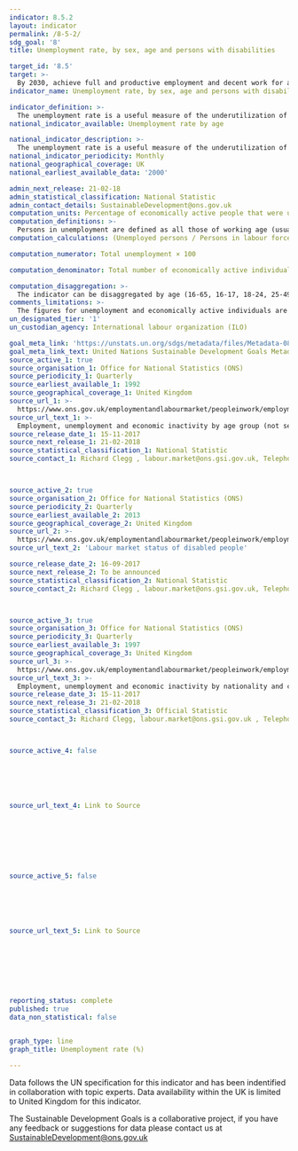 ```yaml
---
indicator: 8.5.2
layout: indicator
permalink: /8-5-2/
sdg_goal: '8'
title: Unemployment rate, by sex, age and persons with disabilities

target_id: '8.5'
target: >-
  By 2030, achieve full and productive employment and decent work for all women and men, including for young people and persons with disabilities, and equal pay for work of equal value
indicator_name: Unemployment rate, by sex, age and persons with disabilities

indicator_definition: >-
  The unemployment rate is a useful measure of the underutilization of the labour supply. It reflects the inability of an economy to generate employment for those persons who want to work but are not doing so, even though they are available for employment and actively seeking work. It is thus seen as an indicator of the efficiency and effectiveness of an economy to absorb its labour force and of the performance of the labour market. Short-term time series of the unemployment rate can be used to signal changes in the business cycle; upward movements in the indicator often coincide with recessionary periods or in some cases with the beginning of an expansionary period as persons previously not in the labour market begin to test conditions through an active job search.
national_indicator_available: Unemployment rate by age 

national_indicator_description: >-
  The unemployment rate is a useful measure of the underutilization of the labour supply. It reflects the inability of an economy to generate employment for those persons who want to work but are not doing so, even though they are available for employment and actively seeking work. It is thus seen as an indicator of the efficiency and effectiveness of an economy to absorb its labour force and of the performance of the labour market. Short-term time series of the unemployment rate can be used to signal changes in the business cycle; upward movements in the indicator often coincide with recessionary periods or in some cases with the beginning of an expansionary period as persons previously not in the labour market begin to test conditions through an active job search.
national_indicator_periodicity: Monthly
national_geographical_coverage: UK
national_earliest_available_data: '2000'

admin_next_release: 21-02-18
admin_statistical_classification: National Statistic
admin_contact_details: SustainableDevelopment@ons.gov.uk
computation_units: Percentage of economically active people that were unemployed
computation_definitions: >-
  Persons in unemployment are defined as all those of working age (usually persons aged 15 and above) who were not in employment, carried out activities to seek employment during a specified recent period and were currently available to take up employment given a job opportunity. Persons in employment are defined as all those of working age (usually persons aged 15 and above) who, during a short reference period, were engaged in any activity to produce goods or provide services for pay or profit. The labour force corresponds to the sum of persons in employment and in unemployment.
computation_calculations: (Unemployed persons / Persons in labour force) * 100

computation_numerator: Total unemployment × 100

computation_denominator: Total number of economically active individuals 

computation_disaggregation: >-
  The indicator can be disaggregated by age (16-65, 16-17, 18-24, 25-49, 50 and over)
comments_limitations: >-
  The figures for unemployment and economically active individuals are measured for the ages 16 and above 
un_designated_tier: '1'
un_custodian_agency: International labour organization (ILO)

goal_meta_link: 'https://unstats.un.org/sdgs/metadata/files/Metadata-08-05-02.pdf '
goal_meta_link_text: United Nations Sustainable Development Goals Metadata (PDF 383 KB)
source_active_1: true
source_organisation_1: Office for National Statistics (ONS)
source_periodicity_1: Quarterly
source_earliest_available_1: 1992
source_geographical_coverage_1: United Kingdom
source_url_1: >-
  https://www.ons.gov.uk/employmentandlabourmarket/peopleinwork/employmentandemployeetypes/datasets/employmentunemploymentandeconomicinactivitybyagegroupnotseasonallyadjusteda05nsa
source_url_text_1: >-
  Employment, unemployment and economic inactivity by age group (not seasonally adjusted)
source_release_date_1: 15-11-2017
source_next_release_1: 21-02-2018
source_statistical_classification_1: National Statistic
source_contact_1: Richard Clegg , labour.market@ons.gsi.gov.uk, Telephone +44 (0)1633 455400 



source_active_2: true
source_organisation_2: Office for National Statistics (ONS)
source_periodicity_2: Quarterly
source_earliest_available_2: 2013
source_geographical_coverage_2: United Kingdom
source_url_2: >-
  https://www.ons.gov.uk/employmentandlabourmarket/peopleinwork/employmentandemployeetypes/datasets/labourmarketstatusofdisabledpeoplea08
source_url_text_2: 'Labour market status of disabled people'

source_release_date_2: 16-09-2017
source_next_release_2: To be announced
source_statistical_classification_2: National Statistic
source_contact_2: Richard Clegg , labour.market@ons.gsi.gov.uk, Telephone +44 (0)1633 455400 



source_active_3: true
source_organisation_3: Office for National Statistics (ONS)
source_periodicity_3: Quarterly
source_earliest_available_3: 1997
source_geographical_coverage_3: United Kingdom
source_url_3: >-
  https://www.ons.gov.uk/employmentandlabourmarket/peopleinwork/employmentandemployeetypes/datasets/a12employmentunemploymentandeconomicinactivitybynationalityandcountryofbirth
source_url_text_3: >-
  Employment, unemployment and economic inactivity by nationality and country of birth
source_release_date_3: 15-11-2017
source_next_release_3: 21-02-2018
source_statistical_classification_3: Official Statistic 
source_contact_3: Richard Clegg, labour.market@ons.gsi.gov.uk , Telephone +44 (0)1633 455400 



source_active_4: false






source_url_text_4: Link to Source








source_active_5: false






source_url_text_5: Link to Source








reporting_status: complete
published: true
data_non_statistical: false


graph_type: line
graph_title: Unemployment rate (%)

---
```

Data follows the UN specification for this indicator and has been indentified in collaboration with topic experts. Data availability within the UK is limited to United Kingdom for this indicator.
  
The Sustainable Development Goals is a collaborative project, if you have any feedback or suggestions for data please contact us at <SustainableDevelopment@ons.gov.uk>


